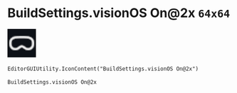 # BuildSettings.visionOS On@2x `64x64`
<img src="/img/BuildSettings.visionOS%20On.png" width=64 height=64>

``` CSharp
EditorGUIUtility.IconContent("BuildSettings.visionOS On@2x")
```
```
BuildSettings.visionOS On@2x
```

